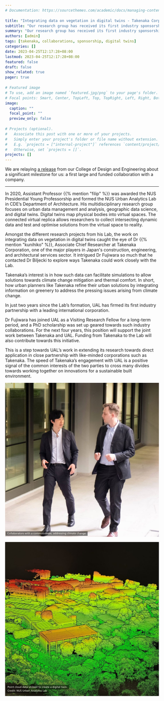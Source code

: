 ```yaml
---
# Documentation: https://sourcethemes.com/academic/docs/managing-content/

title: "Integrating data on vegetation in digital twins - Takenaka Corporation and the Urban Analytics Lab"
subtitle: "Our research group has received its first industry sponsorship."
summary: "Our research group has received its first industry sponsorship."
authors: [admin]
tags: [takenaka, collaborations, sponsorship, digital twins]
categories: []
date: 2023-04-25T12:17:28+08:00
lastmod: 2023-04-25T12:17:28+08:00
featured: false
draft: false
show_related: true
pager: true

# Featured image
# To use, add an image named `featured.jpg/png` to your page's folder.
# Focal points: Smart, Center, TopLeft, Top, TopRight, Left, Right, BottomLeft, Bottom, BottomRight.
image:
  caption: ""
  focal_point: ""
  preview_only: false

# Projects (optional).
#   Associate this post with one or more of your projects.
#   Simply enter your project's folder or file name without extension.
#   E.g. `projects = ["internal-project"]` references `content/project/deep-learning/index.md`.
#   Otherwise, set `projects = []`.
projects: []
---
```


We are relaying [a release](https://www.linkedin.com/posts/nus-cde_urbansolutions-digitaltwins-nus-activity-7056460703796260864-vo18) from our College of Design and Engineering about a significant milestone for us: a first large and funded collaboration with a company.

---

In 2020, Assistant Professor {{% mention "filip" %}} was awarded the NUS Presidential Young Professorship and formed the NUS Urban Analytics Lab in CDE’s Department of Architecture. His multidisciplinary research group focuses on urban data management and analysis, geographic data science, and digital twins. Digital twins map physical bodies into virtual spaces. The connected virtual replica allows researchers to collect intersecting dynamic data and test and optimise solutions from the virtual space to reality.

Amongst the different research projects from his Lab, the work on integrating data on vegetation in digital twins caught the eye of Dr {{% mention "kunihiko" %}}, Associate Chief Researcher at Takenaka Corporation, one of the major players in Japan's construction, engineering, and architectural services sector. It intrigued Dr Fujiwara so much that he contacted Dr Biljecki to explore ways Takenaka could work closely with the Lab.

Takenaka’s interest is in how such data can facilitate simulations to allow solutions towards climate change mitigation and thermal comfort. In short, how urban planners like Takenaka refine their urban solutions by integrating information on greenery to address the pressing issues arising from climate change. 

In just two years since the Lab’s formation, UAL has firmed its first industry partnership with a leading international corporation. 

Dr Fujiwara has joined UAL as a Visiting Research Fellow for a long-term period, and a PhD scholarship was set up geared towards such industry collaborations. For the next four years, this position will support the joint work between Takenaka and UAL. Funding from Takenaka to the Lab will also contribute towards this initiative. 

This is a step towards UAL’s work in extending its research towards direct application in close partnership with like-minded corporations such as Takenaka. The speed of Takenaka’s engagement with UAL is a positive signal of the common interests of the two parties to cross many divides towards working together on innovations for a sustainable built environment.

![](1682391330621.jpeg)

![](1682391332979.jpeg)

